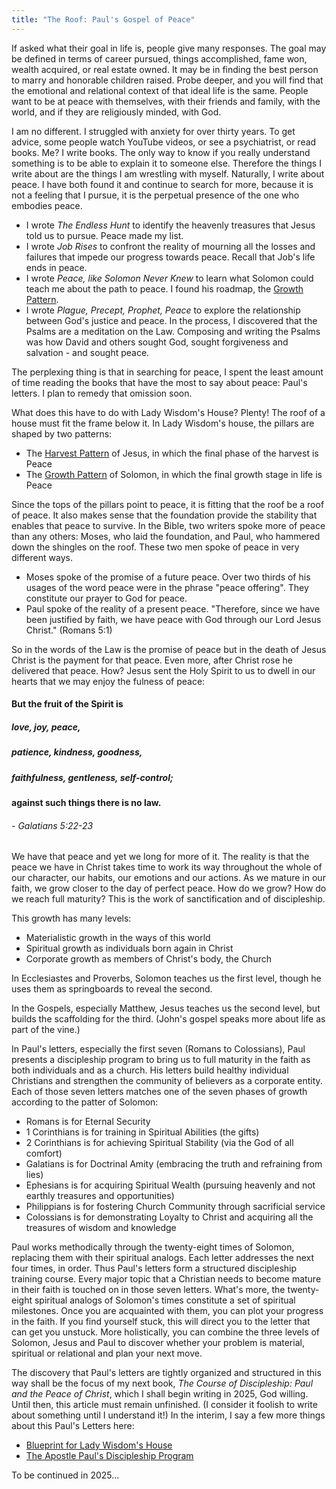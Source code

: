 ```yaml
---
title: "The Roof: Paul's Gospel of Peace"
---
```

If asked what their goal in life is, people give many responses. The goal may be defined in terms of career pursued, 
things accomplished, fame won, wealth acquired, or real estate owned. It may be in finding the best person to marry and
honorable children raised. Probe deeper, and you will find that the emotional and relational context
of that ideal life is the same. People want to be at peace with themselves, with their friends and family, with the world, 
and if they are religiously minded, with God.

I am no different. I struggled with anxiety for over thirty years. To get advice, some people watch YouTube videos, 
or see a psychiatrist, or read books. Me? I write books. The only way to know if you really understand something 
is to be able to explain it to someone else. Therefore the things
I write about are the things I am wrestling with myself. Naturally, I write about peace.
I have both found it and continue to search for more, because it is not a feeling that I pursue, 
it is the perpetual presence of the one who embodies peace.

  - I wrote *The Endless Hunt* to identify the heavenly treasures that Jesus told us to pursue. Peace made my list.
  - I wrote *Job Rises* to confront the reality of mourning all the losses and failures that impede our progress towards peace. Recall that Job's life ends in peace.
  - I wrote *Peace, like Solomon Never Knew* to learn what Solomon could teach me about the path to peace. I found his roadmap, the [Growth Pattern](./growth-pattern.html).
  - I wrote *Plague, Precept, Prophet, Peace* to explore the relationship between God's justice and peace. In the process, I discovered that the Psalms are a meditation on the Law. Composing and writing the Psalms was how David and others sought God, sought forgiveness and salvation - and sought peace.

The perplexing thing is that in searching for peace, I spent the least amount of time reading the books that have the most 
to say about peace: Paul's letters. I plan to remedy that omission soon.

What does this have to do with Lady Wisdom's House? Plenty! The roof of a house must fit the frame below it. 
In Lady Wisdom's house, the pillars are shaped by two patterns:

  - The [Harvest Pattern](./harvest-pattern.html) of Jesus, in which the final phase of the harvest is Peace
  - The [Growth Pattern](./growth-pattern.html) of Solomon, in which the final growth stage in life is Peace

Since the tops of the pillars point to peace, it is fitting that the roof be a roof of peace.
It also makes sense that the foundation provide the stability that enables that peace to survive.
In the Bible, two writers spoke more of peace than any others: Moses, who laid the foundation, 
and Paul, who hammered down the shingles on the roof. These two men spoke of peace in very different ways.

  - Moses spoke of the promise of a future peace. Over two thirds of his usages of the word peace were in the phrase "peace offering". They constitute our prayer to God for peace.
  - Paul spoke of the reality of a present peace. "Therefore, since we have been justified by faith, we have peace with God through our Lord Jesus Christ." (Romans 5:1)

So in the words of the Law is the promise of peace but in the death of Jesus Christ is the payment for that peace.
Even more, after Christ rose he delivered that peace. How? Jesus sent the Holy Spirit to us to dwell in our hearts 
that we may enjoy the fulness of peace:

#### But the fruit of the Spirit is
##### love, joy, **peace**, 
##### patience, kindness, goodness, 
##### faithfulness, gentleness, self-control; 
#### against such things there is no law.
###### - Galatians 5:22-23 

We have that peace and yet we long for more of it. The reality is that the peace we have in Christ takes time to work its way 
throughout the whole of our character, our habits, our emotions and our actions. As we mature in our faith, we grow closer to 
the day of perfect peace. How do we grow? How do we reach full maturity? This is the work of sanctification and of discipleship.

This growth has many levels:

  - Materialistic growth in the ways of this world
  - Spiritual growth as individuals born again in Christ
  - Corporate growth as members of Christ's body, the Church

In Ecclesiastes and Proverbs, Solomon teaches us the first level, though he uses them as springboards to reveal the second.

In the Gospels, especially Matthew, Jesus teaches us the second level, but builds the scaffolding for the third. 
(John's gospel speaks more about life as part of the vine.)

In Paul's letters, especially the first seven (Romans to Colossians), Paul presents a discipleship program to bring us to 
full maturity in the faith as both individuals and as a church. His letters build healthy individual Christians and strengthen
the community of believers as a corporate entity. Each of those seven letters matches one of the seven phases of growth
according to the patter of Solomon:

  - Romans is for Eternal Security
  - 1 Corinthians is for training in Spiritual Abilities (the gifts)
  - 2 Corinthians is for achieving Spiritual Stability (via the God of all comfort)
  - Galatians is for Doctrinal Amity (embracing the truth and refraining from lies)
  - Ephesians is for acquiring Spiritual Wealth (pursuing heavenly and not earthly treasures and opportunities)
  - Philippians is for fostering Church Community through sacrificial service
  - Colossians is for demonstrating Loyalty to Christ and acquiring all the treasures of wisdom and knowledge

Paul works methodically through the twenty-eight times of Solomon, replacing them with their spiritual analogs.
Each letter addresses the next four times, in order. Thus Paul's letters form a structured discipleship training course.
Every major topic that a Christian needs to become mature in their faith is touched on in those seven letters.
What's more, the twenty-eight spiritual analogs of Solomon's times constitute a set of spiritual milestones.
Once you are acquainted with them, you can plot your progress in the faith. If you find yourself stuck, this
will direct you to the letter that can get you unstuck. More holistically, you can combine the three levels 
of Solomon, Jesus and Paul to discover whether your problem is material, spiritual or relational and plan your next move.

The discovery that Paul's letters are tightly organized and structured in this way shall be the focus of my next book,
*The Course of Discipleship: Paul and the Peace of Christ*, which I shall begin writing in 2025, God willing. Until then, this article
must remain unfinished. (I consider it foolish to write about something until I understand it!)
In the interim, I say a few more things about this Paul's Letters here:

  - [Blueprint for Lady Wisdom's House](./blueprint.html)
  - [The Apostle Paul's Discipleship Program](./pauls-discipleship-program.html)

To be continued in 2025...
